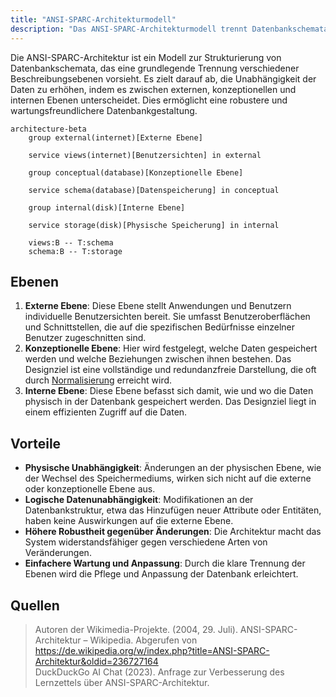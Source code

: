 ```yaml
---
title: "ANSI-SPARC-Architekturmodell"
description: "Das ANSI-SPARC-Architekturmodell trennt Datenbankschemata in externe, konzeptionelle und interne Ebene, um die Datenunabhängigkeit zu verbessern. Die externe Ebene bietet individuelle Benutzersichten, die konzeptionelle Ebene speichert Daten strukturiert und redundanzfrei, und die interne Ebene handhabt die physische Speicherung. Dies fördert Robustheit und erleichtert Wartung und Anpassung."
---
```


Die ANSI-SPARC-Architektur ist ein Modell zur Strukturierung von Datenbankschemata, das eine grundlegende Trennung verschiedener Beschreibungsebenen vorsieht. Es zielt darauf ab, die Unabhängigkeit der Daten zu erhöhen, indem es zwischen externen, konzeptionellen und internen Ebenen unterscheidet. Dies ermöglicht eine robustere und wartungsfreundlichere Datenbankgestaltung.

```mermaid
architecture-beta
    group external(internet)[Externe Ebene]

    service views(internet)[Benutzersichten] in external

    group conceptual(database)[Konzeptionelle Ebene]

    service schema(database)[Datenspeicherung] in conceptual

    group internal(disk)[Interne Ebene]

    service storage(disk)[Physische Speicherung] in internal

    views:B -- T:schema
    schema:B -- T:storage
```

## Ebenen

1. **Externe Ebene**: Diese Ebene stellt Anwendungen und Benutzern individuelle Benutzersichten bereit. Sie umfasst Benutzeroberflächen und Schnittstellen, die auf die spezifischen Bedürfnisse einzelner Benutzer zugeschnitten sind.
2. **Konzeptionelle Ebene**: Hier wird festgelegt, welche Daten gespeichert werden und welche Beziehungen zwischen ihnen bestehen. Das Designziel ist eine vollständige und redundanzfreie Darstellung, die oft durch [Normalisierung](/open-fidup/lerninhalte/normalisierung) erreicht wird.
3. **Interne Ebene**: Diese Ebene befasst sich damit, wie und wo die Daten physisch in der Datenbank gespeichert werden. Das Designziel liegt in einem effizienten Zugriff auf die Daten.

## Vorteile

- **Physische Unabhängigkeit**: Änderungen an der physischen Ebene, wie der Wechsel des Speichermediums, wirken sich nicht auf die externe oder konzeptionelle Ebene aus.
- **Logische Datenunabhängigkeit**: Modifikationen an der Datenbankstruktur, etwa das Hinzufügen neuer Attribute oder Entitäten, haben keine Auswirkungen auf die externe Ebene.
- **Höhere Robustheit gegenüber Änderungen**: Die Architektur macht das System widerstandsfähiger gegen verschiedene Arten von Veränderungen.
- **Einfachere Wartung und Anpassung**: Durch die klare Trennung der Ebenen wird die Pflege und Anpassung der Datenbank erleichtert.

## Quellen

> Autoren der Wikimedia-Projekte. (2004, 29. Juli). ANSI-SPARC-Architektur – Wikipedia. Abgerufen von https://de.wikipedia.org/w/index.php?title=ANSI-SPARC-Architektur&oldid=236727164  
> DuckDuckGo AI Chat (2023). Anfrage zur Verbesserung des Lernzettels über ANSI-SPARC-Architektur.